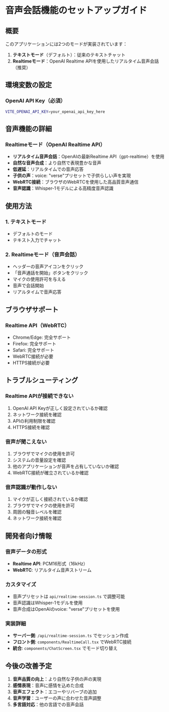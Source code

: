 # 音声会話機能のセットアップガイド

## 概要

このアプリケーションには2つのモードが実装されています：

1. **テキストモード**（デフォルト）：従来のテキストチャット
2. **Realtimeモード**：OpenAI Realtime APIを使用したリアルタイム音声会話（推奨）

## 環境変数の設定

### OpenAI API Key（必須）
```bash
VITE_OPENAI_API_KEY=your_openai_api_key_here
```

## 音声機能の詳細

### Realtimeモード（OpenAI Realtime API）
- **リアルタイム音声会話**：OpenAIの最新Realtime API（gpt-realtime）を使用
- **自然な音声合成**：より自然で表現豊かな音声
- **低遅延**：リアルタイムでの音声応答
- **子供の声**：voice: "verse"プリセットで子供らしい声を実現
- **WebRTC接続**：ブラウザのWebRTCを使用した高品質音声通信
- **音声認識**：Whisper-1モデルによる高精度音声認識

## 使用方法

### 1. テキストモード
- デフォルトのモード
- テキスト入力でチャット

### 2. Realtimeモード（音声会話）
- ヘッダーの音声アイコンをクリック
- 「音声通話を開始」ボタンをクリック
- マイクの使用許可を与える
- 音声で会話開始
- リアルタイムで音声応答

## ブラウザサポート

### Realtime API（WebRTC）
- Chrome/Edge: 完全サポート
- Firefox: 完全サポート
- Safari: 完全サポート
- WebRTC接続が必要
- HTTPS接続が必要

## トラブルシューティング

### Realtime APIが接続できない
1. OpenAI API Keyが正しく設定されているか確認
2. ネットワーク接続を確認
3. APIの利用制限を確認
4. HTTPS接続を確認

### 音声が聞こえない
1. ブラウザでマイクの使用を許可
2. システムの音量設定を確認
3. 他のアプリケーションが音声を占有していないか確認
4. WebRTC接続が確立されているか確認

### 音声認識が動作しない
1. マイクが正しく接続されているか確認
2. ブラウザでマイクの使用を許可
3. 周囲の騒音レベルを確認
4. ネットワーク接続を確認

## 開発者向け情報

### 音声データの形式
- **Realtime API**: PCM16形式（16kHz）
- **WebRTC**: リアルタイム音声ストリーム

### カスタマイズ
- 音声プリセットは `api/realtime-session.ts` で調整可能
- 音声認識はWhisper-1モデルを使用
- 音声合成はOpenAIのvoice: "verse"プリセットを使用

### 実装詳細
- **サーバー側**: `/api/realtime-session.ts` でセッション作成
- **フロント側**: `components/RealtimeCall.tsx` でWebRTC接続
- **統合**: `components/ChatScreen.tsx` でモード切り替え

## 今後の改善予定

1. **音声品質の向上**：より自然な子供の声の実現
2. **感情表現**：音声に感情を込めた合成
3. **音声エフェクト**：エコーやリバーブの追加
4. **音声学習**：ユーザーの声に合わせた音声調整
5. **多言語対応**：他の言語での音声会話
